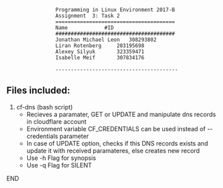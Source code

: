 					Programming in Linux Environment 2017-B
					Assignment  3: Task 2
					=======================================
					Name			#ID
					#######################################
					Jonathan Michael Leon	308293802
					Liran Rotenberg 	203195698
					Alexey Silyuk		323359471
					Isabelle Meif		307834176

					----------------------------------------

Files included:
---------------



1. cf-dns (bash script)
	- Recieves a paramater, GET or UPDATE and manipulate dns records in cloudflare account
	- Environment variable CF_CREDENTIALS can be used instead of --credentials parameter
	- In case of UPDATE option, checks if this DNS records exists and update it with received paramateres, else creates new record
	- Use -h Flag for synopsis
	- Use -q Flag for SILENT


END

